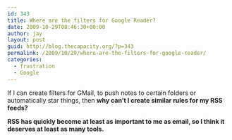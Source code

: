 ```yaml
---
id: 343
title: Where are the filters for Google Reader?
date: 2009-10-29T08:46:30+00:00
author: jay
layout: post
guid: http://blog.thecapacity.org/?p=343
permalink: /2009/10/29/where-are-the-filters-for-google-reader/
categories:
  - frustration
  - Google
---
```

If I can create filters for GMail, to push notes to certain folders or automatically star things, then **why can&#8217;t I create similar rules for my RSS feeds?**

**RSS has quickly become at least as important to me as email, so I think it deserves at least as many tools.**